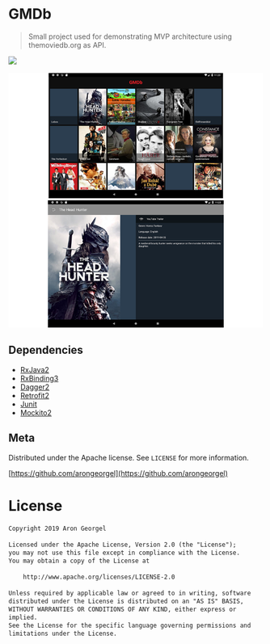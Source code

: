 # GMDb
> Small project used for demonstrating MVP architecture using themoviedb.org as API.

![](art/gmdb-phone.gif)

![](art/gmdb-tablet.png)

## Dependencies

- [RxJava2](https://github.com/ReactiveX/RxJava)
- [RxBinding3](https://github.com/JakeWharton/RxBinding)
- [Dagger2](https://github.com/google/dagger)
- [Retrofit2](https://square.github.io/retrofit/)
- [Junit](https://junit.org/junit5/)
- [Mockito2](https://github.com/mockito/mockito)


## Meta

Distributed under the Apache license. See ``LICENSE`` for more information.

[https://github.com/arongeorgel](https://github.com/arongeorgel)

# License

```
Copyright 2019 Aron Georgel

Licensed under the Apache License, Version 2.0 (the "License");
you may not use this file except in compliance with the License.
You may obtain a copy of the License at

    http://www.apache.org/licenses/LICENSE-2.0

Unless required by applicable law or agreed to in writing, software
distributed under the License is distributed on an "AS IS" BASIS,
WITHOUT WARRANTIES OR CONDITIONS OF ANY KIND, either express or implied.
See the License for the specific language governing permissions and
limitations under the License.
```
